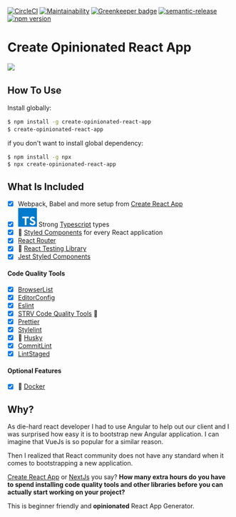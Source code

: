 [![CircleCI](https://circleci.com/gh/developer239/create-opinionated-react-app/tree/master.svg?style=svg)](https://circleci.com/gh/developer239/create-opinionated-react-app/tree/master)
[![Maintainability](https://api.codeclimate.com/v1/badges/ff9bf164310d6fdaa9ac/maintainability)](https://codeclimate.com/github/developer239/create-opinionated-react-app/maintainability)
[![Greenkeeper badge](https://badges.greenkeeper.io/developer239/create-opinionated-react-app.svg)](https://greenkeeper.io/)
[![semantic-release](https://img.shields.io/badge/%20%20%F0%9F%93%A6%F0%9F%9A%80-semantic--release-e10079.svg)](https://github.com/semantic-release/semantic-release)
[![npm version](http://img.shields.io/npm/v/create-opinionated-react-app.svg?style=flat)](https://npmjs.org/package/ui-react-library "View this project on npm")

# Create Opinionated React App

![](https://imgs.xkcd.com/comics/standards.png)

## How To Use

Install globally:

```bash
$ npm install -g create-opinionated-react-app
$ create-opinionated-react-app
```

if you don't want to install global dependency:

```bash
$ npm install -g npx
$ npx create-opinionated-react-app
```


## What Is Included

- [x] Webpack, Babel and more setup from [Create React App](https://github.com/facebook/create-react-app)
- [x] ![TS](./typescript.svg?sanitize=true) Strong [Typescript](https://www.typescriptlang.org) types
- [x] 💅 [Styled Components](https://github.com/styled-components/styled-components) for every React application
- [x] [React Router](https://github.com/ReactTraining/react-router)
- [x] 🐐 [React Testing Library](https://github.com/testing-library/react-testing-library)
- [x] [Jest Styled Components](https://github.com/styled-components/jest-styled-components)

#### Code Quality Tools

- [x] [BrowserList](https://github.com/browserslist/browserslist)
- [x] [EditorConfig](https://editorconfig.org/)
- [x] [Eslint](https://github.com/eslint/eslint)
- [x] [STRV Code Quality Tools](https://github.com/strvcom/code-quality-tools) 💪
- [x] [Prettier](https://prettier.io)
- [x] [Stylelint](https://stylelint.io/)
- [x] 🐶 [Husky](https://github.com/typicode/husky)
- [x] [CommitLint](https://github.com/conventional-changelog/commitlint)
- [x] [LintStaged](https://github.com/okonet/lint-staged)

#### Optional Features

- [x] 🐳 [Docker](https://github.com/docker)

## Why?

As die-hard react developer I had to use Angular to help out our client and I was surprised how easy it is to bootstrap new Angular application. I can imagine that VueJs is so popular for a similar reason.

Then I realized that React community does not have any standard when it comes to bootstrapping a new application.

[Create React App](https://github.com/facebook/create-react-app) or [NextJs](https://github.com/zeit/next.js/) you say? **How many extra hours do you have to spend installing code quality tools and other libraries before you can actually start working on your project?**

This is beginner friendly and **opinionated** React App Generator.
